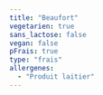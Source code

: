 ```yaml
---
title: "Beaufort"
vegetarien: true
sans_lactose: false
vegan: false
pFrais: true
type: "frais"
allergenes:
  - "Produit laitier"
---
```

